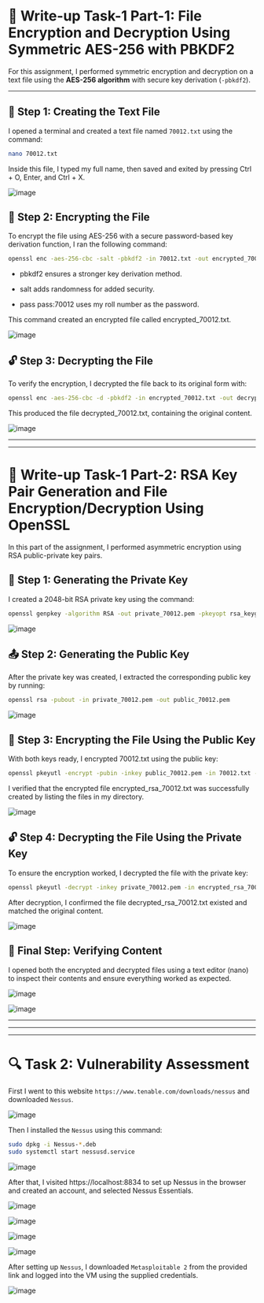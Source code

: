 # 🔐 Write-up Task-1 Part-1: File Encryption and Decryption Using Symmetric AES-256 with PBKDF2

For this assignment, I performed symmetric encryption and decryption on a text file using the **AES-256 algorithm** with secure key derivation (`-pbkdf2`).

---

## 📝 Step 1: Creating the Text File

I opened a terminal and created a text file named `70012.txt` using the command:

```bash
nano 70012.txt
```
Inside this file, I typed my full name, then saved and exited by pressing Ctrl + O, Enter, and Ctrl + X.

![image](https://github.com/user-attachments/assets/0694a70e-595f-4ea7-ad79-01d2708f2c00)

## 🔐 Step 2: Encrypting the File

To encrypt the file using AES-256 with a secure password-based key derivation function, I ran the following command:

```bash
openssl enc -aes-256-cbc -salt -pbkdf2 -in 70012.txt -out encrypted_70012.txt -pass pass:70012
```
+ pbkdf2 ensures a stronger key derivation method.

+ salt adds randomness for added security.

+ pass pass:70012 uses my roll number as the password.

This command created an encrypted file called encrypted_70012.txt.

![image](https://github.com/user-attachments/assets/61d6fe83-f701-43da-9b0f-0e6c5341e3c8)

## 🔓 Step 3: Decrypting the File
To verify the encryption, I decrypted the file back to its original form with:

```bash
openssl enc -aes-256-cbc -d -pbkdf2 -in encrypted_70012.txt -out decrypted_70012.txt -pass pass:70012
```
This produced the file decrypted_70012.txt, containing the original content.

![image](https://github.com/user-attachments/assets/e5c04629-9a38-439e-bb43-02d40a8e8a87)


---
---


# 🔐 Write-up Task-1 Part-2: RSA Key Pair Generation and File Encryption/Decryption Using OpenSSL

In this part of the assignment, I performed asymmetric encryption using RSA public-private key pairs.


## 🔑 Step 1: Generating the Private Key
I created a 2048-bit RSA private key using the command:

```bash
openssl genpkey -algorithm RSA -out private_70012.pem -pkeyopt rsa_keygen_bits:2048
```
![image](https://github.com/user-attachments/assets/4dfb5bca-b688-40cd-8b3e-4a72c77ff5ea)

## 📤 Step 2: Generating the Public Key
After the private key was created, I extracted the corresponding public key by running:

```bash
openssl rsa -pubout -in private_70012.pem -out public_70012.pem
```
![image](https://github.com/user-attachments/assets/bc409bb2-7a3b-4873-a700-1daeb2c62273)

## 🔐 Step 3: Encrypting the File Using the Public Key
With both keys ready, I encrypted 70012.txt using the public key:

```bash
openssl pkeyutl -encrypt -pubin -inkey public_70012.pem -in 70012.txt -out encrypted_rsa_70012.txt
```
I verified that the encrypted file encrypted_rsa_70012.txt was successfully created by listing the files in my directory.

![image](https://github.com/user-attachments/assets/a62103ef-98e7-4183-bd4e-01543a11a729)

## 🔓 Step 4: Decrypting the File Using the Private Key
To ensure the encryption worked, I decrypted the file with the private key:

```bash
openssl pkeyutl -decrypt -inkey private_70012.pem -in encrypted_rsa_70012.txt -out decrypted_rsa_70012.txt
```
After decryption, I confirmed the file decrypted_rsa_70012.txt existed and matched the original content.

![image](https://github.com/user-attachments/assets/fb374c94-3196-4817-8d28-c009e6b32345)

## 🧾 Final Step: Verifying Content
I opened both the encrypted and decrypted files using a text editor (nano) to inspect their contents and ensure everything worked as expected.

![image](https://github.com/user-attachments/assets/5a09524e-a018-4874-a841-5ebdd334a504)

![image](https://github.com/user-attachments/assets/bf69737e-badf-49df-9b5e-fdb9a4432f3f)

---
---
---

# 🔍 Task 2: Vulnerability Assessment

First I went to this website ```https://www.tenable.com/downloads/nessus``` and downloaded ```Nessus```.


![image](https://github.com/user-attachments/assets/0fdc41eb-64ef-4ea1-be60-11950e6d2f40)

Then I installed the ```Nessus``` using this command:
```bash
sudo dpkg -i Nessus-*.deb
sudo systemctl start nessusd.service
```

![image](https://github.com/user-attachments/assets/96d0cb85-88ee-4e54-a7e8-8e85a6e9c93a)

After that, I visited https://localhost:8834 to set up Nessus in the browser and created an account, and selected Nessus Essentials.

![image](https://github.com/user-attachments/assets/b48d1fac-d968-4587-8e20-8604453699e7)

![image](https://github.com/user-attachments/assets/d11cd1ab-33eb-4941-b319-85a3a112a8cb)

![image](https://github.com/user-attachments/assets/54cd222b-39a0-4927-a8a1-440f5d00664a)

![image](https://github.com/user-attachments/assets/78ce1e24-59c8-4262-a97e-d8a3b0549585)


After setting up ```Nessus```, I downloaded ```Metasploitable 2``` from the provided link and logged into the VM using the supplied credentials.

![image](https://github.com/user-attachments/assets/2ed9225e-5e72-4cfa-9525-2958d5657e8b)







